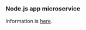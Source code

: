 ### Node.js app microservice
Information is [here](https://github.com/gabyshev/microservices_chat#Микросервис-на-nodejs-web).
